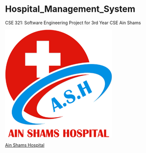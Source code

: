 # Hospital_Management_System
CSE 321: Software Engineering Project for 3rd Year CSE Ain Shams 




<img src="https://github.com/Heba-Atef99/Hospital_Management_System/blob/main/images/ASH%202B.png" width="350" height="350">





[Ain Shams Hospital](https://github.com/Heba-Atef99/Hospital_Management_System)
